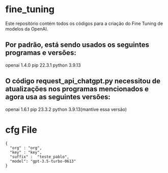 # fine_tuning
Este repositório contém todos os códigos para a criação do Fine Tuning de modelos da OpenAI.

## Por padrão, está sendo usados os seguintes programas e versões:
openai 1.4.0
pip 22.3.1 
python 3.9.13

## O código request_api_chatgpt.py necessitou de atualizações nos programas mencionados e agora usa as seguintes versões:
openai 1.6.1
pip 23.3.2 
python 3.9.13(mantive essa versão)

# cfg File
```
{
  "org" : "org",
  "key" : "key",
  "suffix" :  "teste_pablo",
  "model": "gpt-3.5-turbo-0613"
}
```